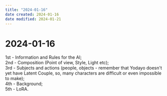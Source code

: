 ```yaml
---
title: "2024-01-16"
date created: 2024-01-16
date modified: 2024-01-21
---
```


# 2024-01-16

1st - Information and Rules for the AI;  
2nd - Composition (Point of view, Style, Light etc);  
3rd - Subjects and actions (people, objects - remember that Yodayo doesn't yet have Latent Couple, so, many characters are difficult or even impossible to make);  
4th - Background;  
5th - LoRA.
